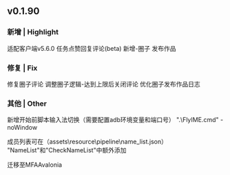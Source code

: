 ## v0.1.90
### 新增 | Highlight

适配客户端v5.6.0
任务点赞回复评论(beta)
新增-圈子 发布作品


### 修复 | Fix

修复圈子评论
调整圈子逻辑-达到上限后关闭评论
优化圈子发布作品日志

### 其他 | Other

新增开始前脚本输入法切换（需要配置adb环境变量和端口号）
".\FlyIME.cmd" -noWindow

成员列表可在（assets\resource\pipeline\name_list.json）
"NameList"和"CheckNameList"中额外添加

迁移至MFAAvalonia
